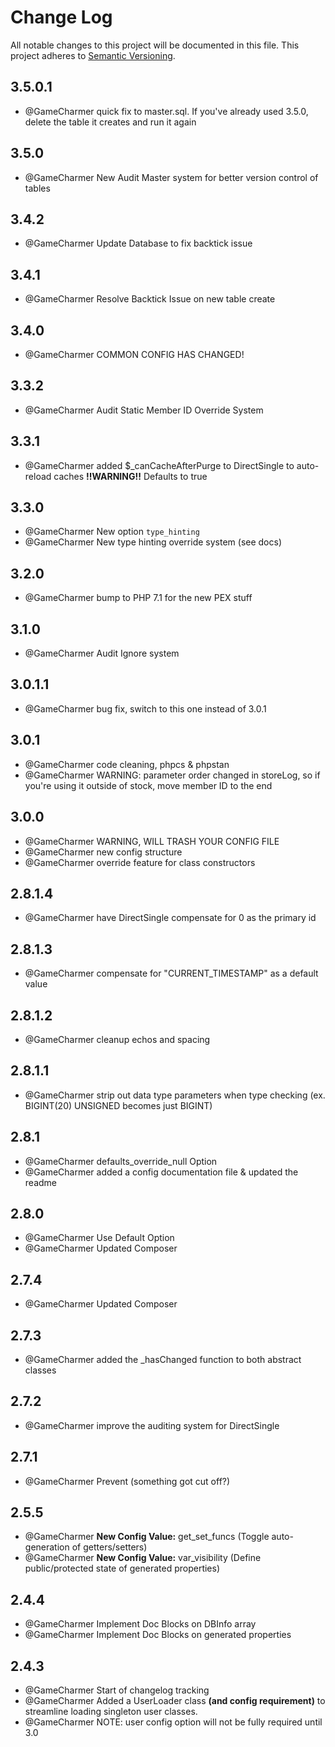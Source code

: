 
# Change Log
All notable changes to this project will be documented in this file.
This project adheres to [Semantic Versioning](http://semver.org/).



## 3.5.0.1
 - @GameCharmer quick fix to master.sql.  If you've already used 3.5.0, delete the table it creates and run it again
 
## 3.5.0 
 - @GameCharmer New Audit Master system for better version control of tables


## 3.4.2 
 - @GameCharmer Update Database to fix backtick issue


## 3.4.1 
 - @GameCharmer Resolve Backtick Issue on new table create


## 3.4.0
 - @GameCharmer COMMON CONFIG HAS CHANGED!

## 3.3.2
 - @GameCharmer Audit Static Member ID Override System
 

## 3.3.1
 - @GameCharmer added $_canCacheAfterPurge to DirectSingle to auto-reload caches **!!WARNING!!** Defaults to true
 

## 3.3.0
 - @GameCharmer New option ``type_hinting``
 - @GameCharmer New type hinting override system (see docs)


## 3.2.0
 - @GameCharmer bump to PHP 7.1 for the new PEX stuff


## 3.1.0
 - @GameCharmer Audit Ignore system


## 3.0.1.1
 - @GameCharmer bug fix, switch to this one instead of 3.0.1


## 3.0.1
 - @GameCharmer code cleaning, phpcs & phpstan
 - @GameCharmer WARNING: parameter order changed in storeLog, so if you're using it outside of stock, move member ID to the end


## 3.0.0
 - @GameCharmer WARNING, WILL TRASH YOUR CONFIG FILE
 - @GameCharmer new config structure
 - @GameCharmer override feature for class constructors


## 2.8.1.4
 - @GameCharmer have DirectSingle compensate for 0 as the primary id


## 2.8.1.3
 - @GameCharmer compensate for "CURRENT_TIMESTAMP" as a default value


## 2.8.1.2
 - @GameCharmer cleanup echos and spacing


## 2.8.1.1
 - @GameCharmer strip out data type parameters when type checking (ex. BIGINT(20) UNSIGNED becomes just BIGINT)


## 2.8.1
 - @GameCharmer defaults_override_null Option
 - @GameCharmer added a config documentation file & updated the readme


## 2.8.0
 - @GameCharmer Use Default Option
 - @GameCharmer Updated Composer


## 2.7.4
 - @GameCharmer Updated Composer


## 2.7.3
 - @GameCharmer added the _hasChanged function to both abstract classes


## 2.7.2
 - @GameCharmer improve the auditing system for DirectSingle


## 2.7.1
 - @GameCharmer Prevent (something got cut off?)


## 2.5.5
 - @GameCharmer **New Config Value:** get_set_funcs (Toggle auto-generation of getters/setters)
 - @GameCharmer **New Config Value:** var_visibility (Define public/protected state of generated properties)


## 2.4.4
 - @GameCharmer Implement Doc Blocks on DBInfo array
 - @GameCharmer Implement Doc Blocks on generated properties


## 2.4.3
- @GameCharmer Start of changelog tracking
- @GameCharmer Added a UserLoader class **(and config requirement)** to streamline loading singleton user classes.
- @GameCharmer NOTE: user config option will not be fully required until 3.0

